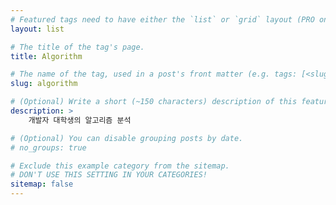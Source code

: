 ```yaml
---
# Featured tags need to have either the `list` or `grid` layout (PRO only).
layout: list

# The title of the tag's page.
title: Algorithm

# The name of the tag, used in a post's front matter (e.g. tags: [<slug>]).
slug: algorithm

# (Optional) Write a short (~150 characters) description of this featured tag.
description: >
    개발자 대학생의 알고리즘 분석

# (Optional) You can disable grouping posts by date.
# no_groups: true

# Exclude this example category from the sitemap.
# DON'T USE THIS SETTING IN YOUR CATEGORIES!
sitemap: false
---
```

